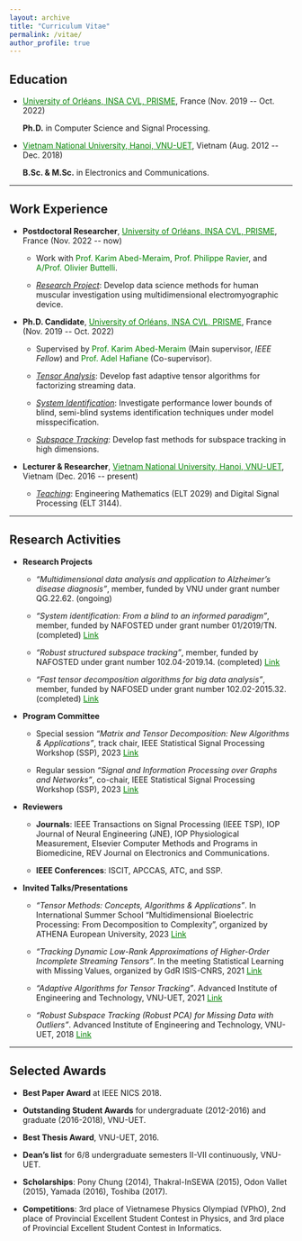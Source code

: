 ```yaml
---
layout: archive
title: "Curriculum Vitae"
permalink: /vitae/
author_profile: true
---
```


## Education

* <a href="https://www.univ-orleans.fr/fr/prisme/presentation/le-labo" style="color: green; text-decoration: underline; ">University of Orléans, INSA CVL, PRISME</a>, France  (Nov. 2019 -- Oct. 2022)

    **Ph.D.** in Computer Science and Signal Processing.
      
 * <a href="https://vnu.edu.vn/eng/" style="color: green; text-decoration: underline; ">Vietnam National University, Hanoi, VNU-UET</a>, Vietnam (Aug. 2012 -- Dec. 2018)

    **B.Sc. & M.Sc.** in Electronics and Communications.

---
## Work Experience

* **Postdoctoral Researcher**, <a href="https://www.univ-orleans.fr/fr/prisme/presentation/le-labo" style="color: green; text-decoration: underline; ">University of Orléans, INSA CVL, PRISME</a>, France (Nov. 2022 -- now)
   - Work with <a href="https://scholar.google.com.vn/citations?user=kiUTN4wAAAAJ&hl=en" style="color: green; text-decoration: none; ">Prof. Karim Abed-Meraim</a>, <a href="https://scholar.google.com.vn/citations?user=oFEEdlwAAAAJ&hl=en" style="color: green; text-decoration: none; ">Prof. Philippe Ravier</a>,  and <a href="https://www.researchgate.net/profile/O-Buttelli/5" style="color: green; text-decoration: none; ">A/Prof. Olivier Buttelli</a>.
    
   - <span style="text-decoration:underline">*Research Project*</span>: Develop data science methods for human muscular investigation using multidimensional electromyographic device.
 
* **Ph.D. Candidate**, <a href="https://www.univ-orleans.fr/fr/prisme/presentation/le-labo" style="color: green; text-decoration: underline; ">University of Orléans, INSA CVL, PRISME</a>, France (Nov. 2019 -- Oct. 2022)
 
   - Supervised by <a href="https://scholar.google.com.vn/citations?user=kiUTN4wAAAAJ&hl=en" style="color: green; text-decoration: none; ">Prof. Karim Abed-Meraim</a> (Main supervisor, *IEEE Fellow*) and <a href="https://scholar.google.com.vn/citations?user=-N_BN4kAAAAJ&hl=en" style="color: green; text-decoration: none; ">Prof. Adel Hafiane</a> (Co-supervisor).
    
   - <span style="text-decoration:underline">*Tensor Analysis*</span>: Develop fast adaptive tensor algorithms for factorizing streaming data. 
    		
   - <span style="text-decoration:underline">*System Identification*</span>: Investigate performance lower bounds of blind, semi-blind systems identification techniques under model misspecification.
  
   - <span style="text-decoration:underline">*Subspace Tracking*</span>: Develop fast methods for subspace tracking in high dimensions. 

 
* **Lecturer & Researcher**, <a href="https://vnu.edu.vn/eng/" style="color: green; text-decoration: underline; ">Vietnam National University, Hanoi, VNU-UET</a>, Vietnam (Dec. 2016 -- present)
   
   - <span style="text-decoration:underline">*Teaching*</span>: Engineering Mathematics (ELT 2029) and  Digital Signal Processing (ELT 3144).
    


---
## Research Activities

* **Research Projects**  

   - *“Multidimensional data analysis and application to Alzheimer’s disease diagnosis”*, member, funded by VNU under grant number QG.22.62. (ongoing)
   
   - *“System identification: From a blind to an informed paradigm”*, member, funded by NAFOSTED under grant number 01/2019/TN. (completed) <a href="https://avitech.uet.vnu.edu.vn/en/system-identification-from-blind-to-informed-paradigm/" style="color: green; text-decoration: underline; ">Link</a>

   - *“Robust structured subspace tracking”*, member, funded by NAFOSTED under grant number 102.04-2019.14. (completed) <a href="https://avitech.uet.vnu.edu.vn/en/robust-and-structured-subspace-tracking-2/" style="color: green; text-decoration: underline; ">Link</a>


   - *“Fast tensor decomposition algorithms for big data analysis”*, member, funded by NAFOSED under grant number 102.02-2015.32. (completed)  <a href="https://avitech.uet.vnu.edu.vn/en/fast-tensor-decomposition-algorithms-for-big-data-analysis/" style="color: green; text-decoration: underline; ">Link</a>

* **Program Committee**
   
   - Special session *“Matrix and Tensor Decomposition: New Algorithms & Applications”*, track chair, IEEE Statistical Signal Processing Workshop (SSP), 2023   <a href="https://www.ssp2023.org/SS3.html" style="color: green; text-decoration: underline; ">Link</a>

   - Regular session *“Signal and Information Processing over Graphs and Networks”*, co-chair, IEEE Statistical Signal Processing Workshop (SSP), 2023  <a href="https://www.ssp2023.org/call4papers.html" style="color: green; text-decoration: underline; ">Link</a>

* **Reviewers** 

   - **Journals**: IEEE Transactions on Signal Processing (IEEE TSP), IOP Journal of Neural Engineering (JNE), IOP Physiological Measurement, Elsevier Computer Methods and Programs in Biomedicine, REV Journal on Electronics and Communications.

   - **IEEE Conferences**: ISCIT, APCCAS, ATC, and SSP.

* **Invited Talks/Presentations**

   - *“Tensor Methods: Concepts, Algorithms & Applications”*. In International Summer School “Multidimensional Bioelectric Processing: From Decomposition to Complexity”, organized by ATHENA European University, 2023 <a href="https://www.lestudium-ias.com/events/multidimensional-bioelectric-processing-decomposition-complexity" style="color: green; text-decoration: underline; ">Link</a>

   - *“Tracking Dynamic Low-Rank Approximations of Higher-Order Incomplete Streaming Tensors”*. In the meeting Statistical Learning with Missing Values, organized by GdR ISIS-CNRS, 2021  <a href="https://www.gdr-isis.fr/index.php/reunion/464/" style="color: green; text-decoration: underline; ">Link</a>

   - *“Adaptive Algorithms for Tensor Tracking”*. Advanced Institute of Engineering and Technology, VNU-UET, 2021  <a href="https://avitech.uet.vnu.edu.vn/en/avitech-seminar-series-0330pm-tuesday-march-16-msc-le-trung-thanh-2" style="color: green; text-decoration: underline; ">Link</a>

   - *“Robust Subspace Tracking (Robust PCA) for Missing Data with Outliers”*. Advanced Institute of Engineering and Technology, VNU-UET, 2018 <a href="https://avitech.uet.vnu.edu.vn/en/october-23-2018-mr-le-trung-thanh-robust-subspace-tracking-for-incomplete-data-with-outliers/" style="color: green; text-decoration: underline; ">Link</a>




---
## Selected Awards

* **Best Paper Award** at IEEE NICS 2018.

* **Outstanding Student Awards** for undergraduate (2012-2016) and graduate (2016-2018), VNU-UET.

* **Best Thesis Award**, VNU-UET, 2016.

* **Dean’s list** for 6/8 undergraduate semesters II-VII continuously, VNU-UET.

* **Scholarships**: Pony Chung (2014), Thakral-InSEWA (2015), Odon Vallet (2015), Yamada (2016), Toshiba (2017).

* **Competitions**: 3rd place of Vietnamese Physics Olympiad (VPhO), 2nd place of Provincial Excellent Student Contest in Physics, and 3rd place of Provincial Excellent Student Contest in Informatics. 

